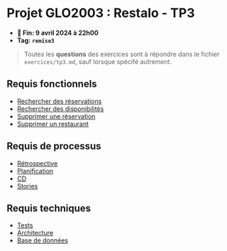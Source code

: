 # Projet GLO2003 : Restalo - TP3

- **📅 Fin: 9 avril 2024 à 22h00**
- **Tag: `remise3`**

> Toutes les **questions** des exercices sont à répondre dans le fichier `exercices/tp3.md`, sauf lorsque spécifé autrement.

## Requis fonctionnels

- [Rechercher des réservations](./features/7.rechercher-reservations.md)
- [Rechercher des disponibilités](./features/8.rechercher-disponibilites.md)
- [Supprimer une réservation](./features/9.supprimer-réservation.md)
- [Supprimer un restaurant](./features/10.supprimer-restaurant.md)

## Requis de processus

- [Rétrospective](./process/retro.md)
- [Planification](./process/planif.md)
- [CD](./process/cd.md)
- [Stories](./process/stories.md)

## Requis techniques

- [Tests](./code/tests.md)
- [Architecture](./code/architecture.md)
- [Base de données](./code/db.md)
